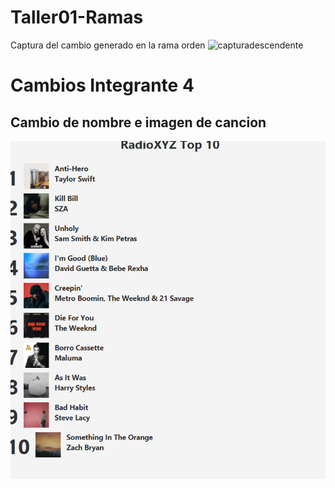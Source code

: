 # Taller01-Ramas
Captura del cambio generado en la rama orden
![capturadescendente](https://github.com/user-attachments/assets/6f93307b-4b92-4805-98ca-398f42ffdc10)


# Cambios Integrante 4 
## Cambio de nombre e imagen de cancion 
![img.png](img.png)

